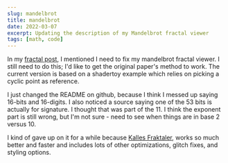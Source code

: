 ```yaml
---
slug: mandelbrot
title: mandelbrot
date: 2022-03-07
excerpt: Updating the description of my Mandelbrot fractal viewer
tags: [math, code]
---
```


In my [fractal post](https://frankiemercado.com/2022/01/27/fractal/), I mentioned I need to fix my mandelbrot fractal viewer. I still need to do this; I'd like to get the original paper's method to work. The current version is based on a shadertoy example which relies on picking a cyclic point as reference.

I just changed the README on github, because I think I messed up saying 16-bits and 16-digits. I also noticed a source saying one of the 53 bits is actually for signature. I thought that was part of the 11. I think the exponent part is still wrong, but I'm not sure - need to see when things are in base 2 versus 10.

I kind of gave up on it for a while because [Kalles Fraktaler](http://www.chillheimer.de/kallesfraktaler/), works so much better and faster and includes lots of other optimizations, glitch fixes, and styling options.
